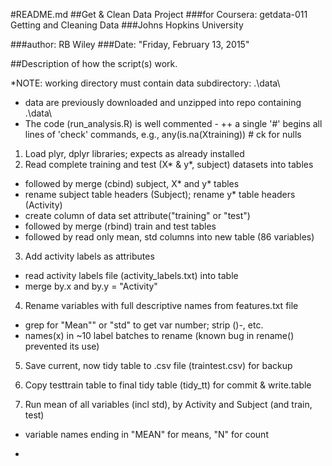 #README.md
##Get & Clean Data Project
###for Coursera: getdata-011 Getting and Cleaning Data
###Johns Hopkins University


###author: RB Wiley
###Date: "Friday, February 13, 2015"

##Description of how the script(s) work.

*NOTE: working directory must contain data subdirectory: .\data\
+ data are previously downloaded and unzipped into repo containing .\data\
+ The code (run_analysis.R) is well commented - 
++ a single '#' begins all lines of 'check' commands, e.g., any(is.na(Xtraining))   # ck for nulls

1. Load plyr, dplyr libraries; expects as already installed  
2. Read complete training and test (X* & y*, subject) datasets into tables
*    followed by merge (cbind) subject, X* and y* tables
*    rename subject table headers (Subject); rename y* table headers (Activity) 
*    create column of data set attribute("training" or "test")
*    followed by merge (rbind) train and test tables
*    followed by read only mean, std columns into new table (86 variables)  

3. Add activity labels as attributes
*   read activity labels file (activity_labels.txt) into table
*   merge by.x and by.y = "Activity"  

4. Rename variables with full descriptive names from features.txt file
*   grep for "Mean"" or "std" to get var number; strip ()-, etc.
*   names(x) in ~10 label batches to rename (known bug in rename() prevented its use)  

5. Save current, now tidy table to .csv file (traintest.csv) for backup  
6. Copy testtrain table to final tidy table (tidy_tt) for commit & write.table  

7. Run mean of all variables (incl std), by Activity and Subject (and train, test)
*   variable names ending in "MEAN" for means, "N" for count

*   
